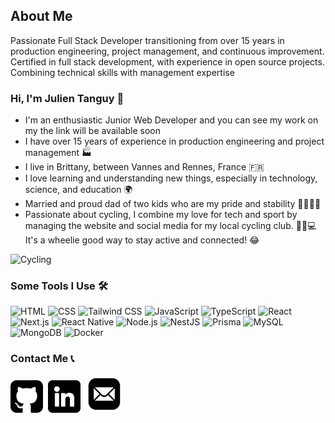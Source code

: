 
## About Me

Passionate Full Stack Developer transitioning from over 15 years in production engineering, project management, and continuous improvement. Certified in full stack development, with experience in open source projects. Combining technical skills with management expertise


### Hi, I'm Julien Tanguy 👋

- I'm an enthusiastic Junior Web Developer and you can see my work on my the link will be available soon
- I have over 15 years of experience in production engineering and project management 🏭
- I live in Brittany, between Vannes and Rennes, France 🇫🇷
- I love learning and understanding new things, especially in technology, science, and education 🌍
- Married and proud dad of two kids who are my pride and stability 👨‍👩‍👧‍👦
- Passionate about cycling, I combine my love for tech and sport by managing the website and social media for my local cycling club. 🚴‍♂️💻 It's a wheelie good way to stay active and connected! 😂
  
<img src="https://scontent-lhr6-2.xx.fbcdn.net/v/t39.30808-6/393938864_10161099201969820_588150169685840793_n.jpg?_nc_cat=105&ccb=1-7&_nc_sid=6ee11a&_nc_ohc=eetrpGmxxDsQ7kNvgH_TKcH&_nc_ht=scontent-lhr6-2.xx&oh=00_AYDEu4aExNTdTpXNvi1iS2yKX1xXqTCUon8Kdh6JkNvtoA&oe=6684EF96" alt="Cycling" width="400" >

### Some Tools I Use 🛠️

![HTML](https://img.shields.io/badge/HTML5-E34F26?style=for-the-badge&logo=html5&logoColor=white)
![CSS](https://img.shields.io/badge/CSS3-1572B6?style=for-the-badge&logo=css3&logoColor=white)
![Tailwind CSS](https://img.shields.io/badge/TailwindCSS-38B2AC?style=for-the-badge&logo=tailwind-css&logoColor=white)
![JavaScript](https://img.shields.io/badge/JavaScript-323330?style=for-the-badge&logo=javascript&logoColor=F7DF1E)
![TypeScript](https://img.shields.io/badge/TypeScript-007ACC?style=for-the-badge&logo=typescript&logoColor=white)
![React](https://img.shields.io/badge/React-20232A?style=for-the-badge&logo=react&logoColor=61DAFB)
![Next.js](https://img.shields.io/badge/Next.js-000000?style=for-the-badge&logo=nextdotjs&logoColor=white)
![React Native](https://img.shields.io/badge/React_Native-20232A?style=for-the-badge&logo=react&logoColor=61DAFB)
![Node.js](https://img.shields.io/badge/Node.js-339933?style=for-the-badge&logo=nodedotjs&logoColor=white)
![NestJS](https://img.shields.io/badge/Nest.js-E0234E?style=for-the-badge&logo=nestjs&logoColor=white)
![Prisma](https://img.shields.io/badge/Prisma-3982CE?style=for-the-badge&logo=prisma&logoColor=white)
![MySQL](https://img.shields.io/badge/MySQL-4479A1?style=for-the-badge&logo=mysql&logoColor=white)
![MongoDB](https://img.shields.io/badge/MongoDB-4EA94B?style=for-the-badge&logo=mongodb&logoColor=white)
![Docker](https://img.shields.io/badge/Docker-2496ED?style=for-the-badge&logo=docker&logoColor=white)



### Contact Me 📞

[![GitHub](https://github.com/Pops47/pops47/blob/main/assets/images/github.png)](https://github.com/tanguyjulien56)&nbsp;
[![LinkedIn](https://github.com/Pops47/pops47/blob/main/assets/images/linkedin.png)](https://www.linkedin.com/in/julientanguy56)&nbsp;
[![Mail](https://github.com/Pops47/pops47/blob/main/assets/images/email.png)](mailto:tanguyjulien@hotmail.fr)
